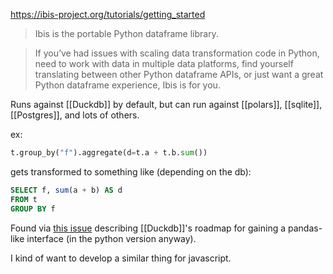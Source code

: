 https://ibis-project.org/tutorials/getting_started

> Ibis is the portable Python dataframe library.

> If you’ve had issues with scaling data transformation code in Python, need to work with data in multiple data platforms, find yourself translating between other Python dataframe APIs, or just want a great Python dataframe experience, Ibis is for you.

Runs against [[Duckdb]] by default, but can run against [[polars]], [[sqlite]], [[Postgres]], and lots of others.

ex:

```python
t.group_by("f").aggregate(d=t.a + t.b.sum())
```

gets transformed to something like (depending on the db):

```sql
SELECT f, sum(a + b) AS d
FROM t
GROUP BY f
```

Found via [this issue](https://github.com/duckdb/duckdb/issues/2000#issuecomment-880885788) describing [[Duckdb]]'s roadmap for gaining a pandas-like interface (in the python version anyway).

I kind of want to develop a similar thing for javascript.